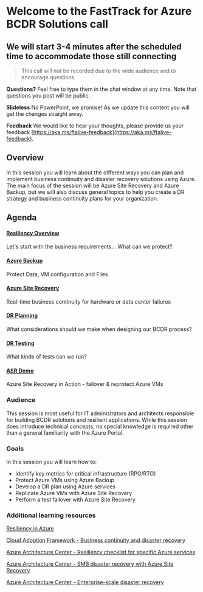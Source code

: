 # Welcome to the FastTrack for Azure BCDR Solutions call
## We will start 3-4 minutes after the scheduled time to accommodate those still connecting

> This call will not be recorded due to the wide audience and to encourage questions.

**Questions?** Feel free to type them in the chat window at any time. Note that questions you post will be public. 

**Slideless** No PowerPoint, we promise! As we update this content you will get the changes straight away.

**Feedback** We would like to hear your thoughts, please provide us your feedback [https://aka.ms/ftalive-feedback](https://aka.ms/ftalive-feedback).

## Overview

In this session you will learn about the different ways you can plan and implement business continuity and disaster recovery solutions using Azure. The main focus of the session will be Azure Site Recovery and Azure Backup, but we will also discuss general topics to help you create a DR strategy and business continuity plans for your organization.

## Agenda

#### [Resiliency Overview](resiliency-overview.md) 
Let's start with the business requirements... What can we protect? 

#### [Azure Backup](backup.md) 
Protect Data, VM configuration and Files
  
#### [Azure Site Recovery](siterecovery.md)
Real-time business continuity for hardware or data center failures
  
#### [DR Planning](drplanning.md) 
What considerations should we make when designing our BCDR process?

#### [DR Testing](drtesting.md)
What kinds of tests can we run?

#### [ASR Demo](asr-demo.md) 
Azure Site Recovery in Action - failover & reprotect Azure VMs

### Audience

This session is most useful for IT administrators and architects responsible for building BCDR solutions and resilient applications. While this session does introduce technical concepts, no special knowledge is required other than a general familiarity with the Azure Portal.

### Goals

In this session you will learn how to:

- Identify key metrics for critical infrastructure (RPO/RTO)
- Protect Azure VMs using Azure Backup
- Develop a DR plan using Azure services
- Replicate Azure VMs with Azure Site Recovery
- Perform a test failover with Azure Site Recovery

### Additional learning resources

[Resiliency in Azure](https://docs.microsoft.com/en-us/azure/availability-zones/overview)

[Cloud Adoption Framework - Business continuity and disaster recovery](https://docs.microsoft.com/en-us/azure/cloud-adoption-framework/ready/landing-zone/design-area/management-business-continuity-disaster-recovery)

[Azure Architecture Center - Resiliency checklist for specific Azure services](https://docs.microsoft.com/en-us/azure/architecture/checklist/resiliency-per-service)

[Azure Architecture Center - SMB disaster recovery with Azure Site Recovery](https://docs.microsoft.com/en-us/azure/architecture/solution-ideas/articles/disaster-recovery-smb-azure-site-recovery)

[Azure Architecture Center - Enterprise-scale disaster recovery](https://docs.microsoft.com/en-us/azure/architecture/solution-ideas/articles/disaster-recovery-enterprise-scale-dr)
